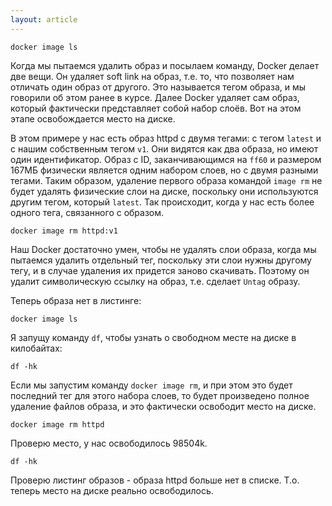 ```yaml
---
layout: article
---
```

```
docker image ls
```

Когда мы пытаемся удалить образ и посылаем команду, Docker делает две вещи. Он удаляет soft link на образ, т.е. то, что позволяет нам отличать один образ от другого. Это называется тегом образа, и мы говорили об этом ранее в курсе. Далее Docker удаляет сам образ, который фактически представляет собой набор слоёв. Вот на этом этапе освобождается место на диске.

В этом примере у нас есть образ httpd с двумя тегами: c тегом `latest` и c нашим собственным тегом `v1`. Они видятся как два образа, но имеют один идентификатор. Образ с ID, заканчивающимся на `ff60` и размером 167МБ физически является одним набором слоев, но с двумя разными тегами. Таким образом, удаление первого образа командой `image rm` не будет удалять физические слои на диске, поскольку они используются другим тегом, который `latest`. Так происходит, когда у нас есть более одного тега, связанного с образом.

```
docker image rm httpd:v1
```

Наш Docker достаточно умен, чтобы не удалять слои образа, когда мы пытаемся удалить отдельный тег, поскольку эти слои нужны другому тегу, и в случае удаления их придется заново скачивать. Поэтому он удалит символическую ссылку на образ, т.е. сделает `Untag` образу.

Теперь образа нет в листинге:

```
docker image ls
```

Я запущу команду `df`, чтобы узнать о свободном месте на диске в килобайтах:

```
df -hk
```

Если мы запустим команду `docker image rm`, и при этом это будет последний тег для этого набора слоев, то будет произведено полное удаление файлов образа, и это фактически освободит место на диске.

```
docker image rm httpd
```

Проверю место, у нас освободилось 98504k.

```
df -hk
```

Проверю листинг образов - образа httpd больше нет в списке. Т.о. теперь место на диске реально освободилось.
